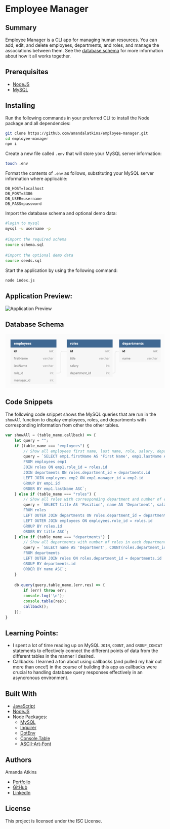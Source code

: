 # Employee Manager

## Summary
Employee Manager is a CLI app for managing human resources. You can add, edit, and delete employees, departments, and roles, and manage the associations between them. See the [database schema](#database-schema) for more information about how it all works together.

## Prerequisites
* [NodeJS](https://nodejs.org/)
* [MySQL](https://dev.mysql.com/downloads/mysql/)

## Installing

Run the following commands in your preferred CLI to install the Node package and all dependencies:

```bash
git clone https://github.com/amandalatkins/employee-manager.git
cd employee-manager
npm i
```

Create a new file called `.env` that will store your MySQL server information:

```bash
touch .env
```

Format the contents of `.env` as follows, substituting your MySQL server information where applicable:

```
DB_HOST=localhost
DB_PORT=3306
DB_USER=username
DB_PASS=password
```

Import the database schema and optional demo data:

```bash
#login to mysql
mysql -u username -p

#import the required schema
source schema.sql

#import the optional demo data
source seeds.sql
```

Start the application by using the following command:

```bash
node index.js
```

## Application Preview:
![Application Preview](images/preview.gif)

## Database Schema

![Database Schema](images/dbschema.png)

## Code Snippets

The following code snippet shows the MySQL queries that are run in the `showAll` function to display employees, roles, and departments with corresponding information from other the other tables.

```javascript
var showAll = (table_name,callback) => {
    let query = "";
    if (table_name === "employees") {
        // Show all employees first name, last name, role, salary, department, and manager name
        query = `SELECT emp1.firstName AS 'First Name', emp1.lastName AS 'Last Name', title AS 'Title', name AS 'Department', salary AS 'Salary', GROUP_CONCAT(DISTINCT emp2.firstName,' ', emp2.lastName) AS 'Manager'
        FROM employees emp1
        JOIN roles ON emp1.role_id = roles.id
        JOIN departments ON roles.department_id = departments.id
        LEFT JOIN employees emp2 ON emp1.manager_id = emp2.id
        GROUP BY emp1.id
        ORDER BY emp1.lastName ASC`;
    } else if (table_name === "roles") {
        // Show all roles with corresponding department and number of employees in each role    
        query = `SELECT title AS 'Position', name AS 'Department', salary AS 'Salary', COUNT(employees.role_id) AS 'Total Employees'
        FROM roles
        LEFT OUTER JOIN departments ON roles.department_id = departments.id
        LEFT OUTER JOIN employees ON employees.role_id = roles.id
        GROUP BY roles.id
        ORDER BY title ASC`;
    } else if (table_name === "departments") {
        // Show all departments with number of roles in each department
        query = `SELECT name AS 'Department', COUNT(roles.department_id) AS 'Total Roles'
        FROM departments
        LEFT OUTER JOIN roles ON roles.department_id = departments.id
        GROUP BY departments.id
        ORDER BY name ASC`;
    }

    db.query(query,table_name,(err,res) => {
        if (err) throw err;
        console.log('\n');
        console.table(res);
        callback();
    });
}
```

## Learning Points:
* I spent a lot of time reading up on MySQL `JOIN`, `COUNT`, and `GROUP_CONCAT` statements to effectively connect the different points of data from the different tables in the manner I desired.
* Callbacks: I learned a ton about using callbacks (and pulled my hair out more than once!) in the course of building this app as callbacks were crucial to handling database query responses effectively in an asyncronous environment.

## Built With
* [JavaScript](https://developer.mozilla.org/en-US/docs/Web/JavaScript)
* [NodeJS](https://nodejs.org/)
* Node Packages:
    * [MySQL](https://www.npmjs.com/package/mysql)
    * [Inquirer](https://www.npmjs.com/package/inquirer)
    * [DotEnv](https://www.npmjs.com/package/dotenv)
    * [Console.Table](https://www.npmjs.com/package/console.table)
    * [ASCII-Art-Font](https://www.npmjs.com/package/ascii-art-font)

## Authors
Amanda Atkins
* [Portfolio](https://digitalrainstorm.com/)
* [GitHub](https://github.com/amandalatkins)
* [LinkedIn](https://www.linkedin.com/in/amandalatkins)

## License
This project is licensed under the ISC License.
